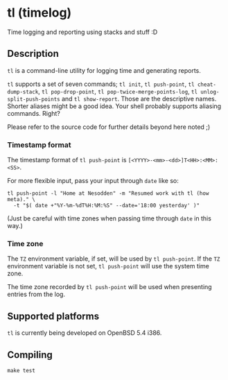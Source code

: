 # tl (timelog)

Time logging and reporting using stacks and stuff :D

## Description

`tl` is a command-line utility for logging time and generating reports.

`tl` supports a set of seven commands; `tl init`, `tl push-point`,
`tl cheat-dump-stack`, `tl pop-drop-point`, `tl pop-twice-merge-points-log`,
`tl unlog-split-push-points` and `tl show-report`. Those are the descriptive
names. Shorter aliases might be a good idea. Your shell probably supports
aliasing commands. Right?

Please refer to the source code for further details beyond here noted ;)

### Timestamp format

The timestamp format of `tl push-point` is `[<YYYY>-<mm>-<dd>]T<HH>:<MM>:<SS>`.

For more flexible input, pass your input through `date` like so:

```
tl push-point -l "Home at Nesodden" -m "Resumed work with tl (how meta)." \
  -t "$( date +"%Y-%m-%dT%H:%M:%S" --date='18:00 yesterday' )"
```

(Just be careful with time zones when passing time through `date` in this way.)

### Time zone

The `TZ` environment variable, if set, will be used by `tl push-point`.
If the `TZ` environment variable is not set, `tl push-point` will use
the system time zone.

The time zone recorded by `tl push-point` will be used when presenting
entries from the log.

## Supported platforms

`tl` is currently being developed on OpenBSD 5.4 i386.

## Compiling

```
make test
```
